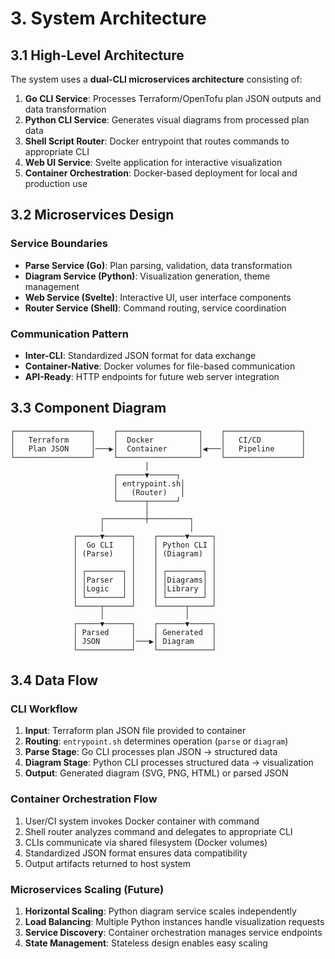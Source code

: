 # 3. System Architecture

## 3.1 High-Level Architecture
The system uses a **dual-CLI microservices architecture** consisting of:

1. **Go CLI Service**: Processes Terraform/OpenTofu plan JSON outputs and data transformation
2. **Python CLI Service**: Generates visual diagrams from processed plan data
3. **Shell Script Router**: Docker entrypoint that routes commands to appropriate CLI
4. **Web UI Service**: Svelte application for interactive visualization
5. **Container Orchestration**: Docker-based deployment for local and production use

## 3.2 Microservices Design

### Service Boundaries
- **Parse Service (Go)**: Plan parsing, validation, data transformation
- **Diagram Service (Python)**: Visualization generation, theme management
- **Web Service (Svelte)**: Interactive UI, user interface components
- **Router Service (Shell)**: Command routing, service coordination

### Communication Pattern
- **Inter-CLI**: Standardized JSON format for data exchange
- **Container-Native**: Docker volumes for file-based communication
- **API-Ready**: HTTP endpoints for future web server integration

## 3.3 Component Diagram

```
┌─────────────────┐    ┌──────────────────┐    ┌─────────────────┐
│   Terraform     │    │  Docker          │    │   CI/CD         │
│   Plan JSON     │───▶│  Container       │◀───│   Pipeline      │
└─────────────────┘    └──────────────────┘    └─────────────────┘
                              │
                       ┌──────▼──────┐
                       │ entrypoint.sh│
                       │   (Router)   │
                       └──────┬──────┘
                              │
                    ┌─────────┼─────────┐
                    │                   │
              ┌─────▼──────┐    ┌──────▼─────┐
              │  Go CLI    │    │ Python CLI │
              │ (Parse)    │    │ (Diagram)  │
              │            │    │            │
              │ ┌────────┐ │    │ ┌────────┐ │
              │ │Parser  │ │    │ │Diagrams│ │
              │ │Logic   │ │    │ │Library │ │
              │ └────────┘ │    │ └────────┘ │
              └─────┬──────┘    └──────┬─────┘
                    │                  │
              ┌─────▼──────┐    ┌──────▼─────┐
              │ Parsed     │    │ Generated  │
              │ JSON       │───▶│ Diagram    │
              └────────────┘    └────────────┘
```

## 3.4 Data Flow

### CLI Workflow
1. **Input**: Terraform plan JSON file provided to container
2. **Routing**: `entrypoint.sh` determines operation (`parse` or `diagram`)
3. **Parse Stage**: Go CLI processes plan JSON → structured data
4. **Diagram Stage**: Python CLI processes structured data → visualization
5. **Output**: Generated diagram (SVG, PNG, HTML) or parsed JSON

### Container Orchestration Flow
1. User/CI system invokes Docker container with command
2. Shell router analyzes command and delegates to appropriate CLI
3. CLIs communicate via shared filesystem (Docker volumes)
4. Standardized JSON format ensures data compatibility
5. Output artifacts returned to host system

### Microservices Scaling (Future)
1. **Horizontal Scaling**: Python diagram service scales independently
2. **Load Balancing**: Multiple Python instances handle visualization requests
3. **Service Discovery**: Container orchestration manages service endpoints
4. **State Management**: Stateless design enables easy scaling
